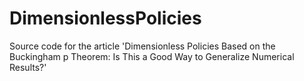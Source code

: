 # DimensionlessPolicies
Source code for the article 'Dimensionless Policies Based on the Buckingham p Theorem: Is This a Good Way to Generalize Numerical Results?'
